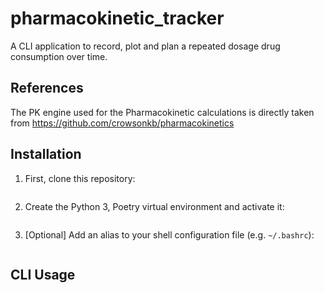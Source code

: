 pharmacokinetic_tracker 
================

A CLI application to record, plot and plan a repeated dosage drug consumption over time. 


References
------------

The PK engine used for the Pharmacokinetic calculations is directly taken from https://github.com/crowsonkb/pharmacokinetics


Installation
------------

1. First, clone this repository:

```bash

```

2. Create the Python 3, Poetry virtual environment and activate it:

```bash

```

3. [Optional] Add an alias to your shell configuration file (e.g. `~/.bashrc`):

```bash

```


CLI Usage
---------

```

```
